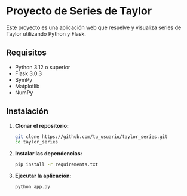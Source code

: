 # Proyecto de Series de Taylor

Este proyecto es una aplicación web que resuelve y visualiza series de Taylor utilizando Python y Flask.

## Requisitos

- Python 3.12 o superior
- Flask 3.0.3
- SymPy
- Matplotlib
- NumPy

## Instalación

1. **Clonar el repositorio:**

   ```bash
   git clone https://github.com/tu_usuario/taylor_series.git
   cd taylor_series
   
2. **Instalar las dependencias:**

   ```bash
   pip install -r requirements.txt


3. **Ejecutar la aplicación:**

   ```bash
   python app.py
